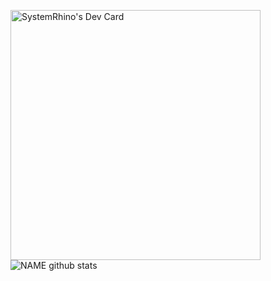 <a href="https://app.daily.dev/SystemRhino"><img src="https://api.daily.dev/devcards/98b1dd8bd6984368a480ea1985152ce4.png?r=er5" width="400" alt="SystemRhino's Dev Card"/></a>
![NAME github stats](https://github-readme-stats.vercel.app/apiusername=SystemRhino&show_icons=true&theme=radical)
